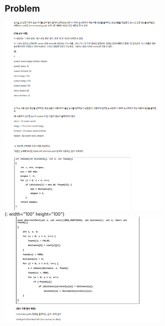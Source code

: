 # Problem

![dijkstra_1](dijkstra_1.png)
![dijkstra_2](dijkstra_2.png){: width="100" height="100"}  
![dijkstra_3](dijkstra_3.png)
